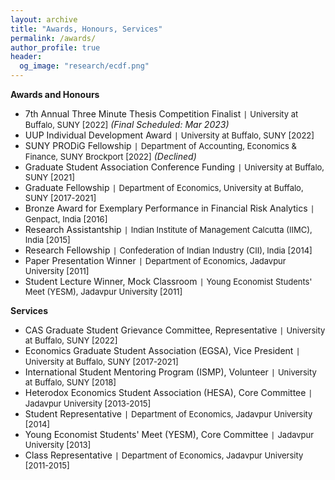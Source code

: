 ```yaml
---
layout: archive
title: "Awards, Honours, Services"
permalink: /awards/
author_profile: true
header:
  og_image: "research/ecdf.png"
---
```

**Awards and Honours**

- 7th Annual Three Minute Thesis Competition Finalist `|` <span style="font-size:13px;"> University at Buffalo, SUNY [2022]</span> *(Final Scheduled: Mar 2023)*
- UUP Individual Development Award `|` <span style="font-size:13px;"> University at Buffalo, SUNY [2022]</span>
- SUNY PRODiG Fellowship `|` <span style="font-size:13px;"> Department of Accounting, Economics & Finance, SUNY Brockport [2022]</span> *(Declined)*
- Graduate Student Association Conference Funding `|` <span style="font-size:13px;"> University at Buffalo, SUNY [2021]</span>
- Graduate Fellowship `|` <span style="font-size:13px;"> Department of Economics, University at Buffalo, SUNY [2017-2021]</span>
- Bronze Award for Exemplary Performance in Financial Risk Analytics `|` <span style="font-size:13px;">Genpact, India [2016]</span>
- Research Assistantship `|` <span style="font-size:13px;">Indian Institute of Management Calcutta (IIMC), India [2015]</span>
- Research Fellowship `|` <span style="font-size:13px;">Confederation of Indian Industry (CII), India [2014]</span>
- Paper Presentation Winner `|` <span style="font-size:13px;">Department of Economics, Jadavpur University [2011]</span>
- Student Lecture Winner, Mock Classroom `|` <span style="font-size:13px;">Young Economist Students' Meet (YESM), Jadavpur University [2011]</span>

**Services**

- CAS Graduate Student Grievance Committee, Representative `|` <span style="font-size:13px;">University at Buffalo, SUNY [2022]</span>
- Economics Graduate Student Association (EGSA), Vice President `|` <span style="font-size:13px;">University at Buffalo, SUNY [2017-2021]</span>
- International Student Mentoring Program (ISMP), Volunteer `|` <span style="font-size:13px;">University at Buffalo, SUNY [2018]</span>
- Heterodox Economics Student Association (HESA), Core Committee `|` <span style="font-size:13px;">Jadavpur University [2013-2015]</span>
- Student Representative `|` <span style="font-size:13px;">Department of Economics, Jadavpur University [2014]</span>
- Young Economist Students' Meet (YESM), Core Committee `|` <span style="font-size:13px;">Jadavpur University [2013]</span>
- Class Representative `|` <span style="font-size:13px;">Department of Economics, Jadavpur University [2011-2015]</span>
